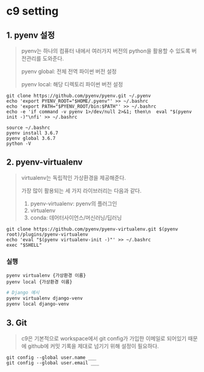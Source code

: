 # c9 setting

## 1. pyenv 설정

> pyenv는 하나의 컴퓨터 내에서 여러가지 버전의 python을 활용할 수 있도록 버전관리를 도와준다.
>
> pyenv global: 전체 전역 파이썬 버전 설정
>
> pyenv local: 해당 디렉토리 파이썬 버전 설정

```
git clone https://github.com/pyenv/pyenv.git ~/.pyenv
echo 'export PYENV_ROOT="$HOME/.pyenv"' >> ~/.bashrc
echo 'export PATH="$PYENV_ROOT/bin:$PATH"' >> ~/.bashrc
echo -e 'if command -v pyenv 1>/dev/null 2>&1; then\n  eval "$(pyenv init -)"\nfi' >> ~/.bashrc

source ~/.bashrc
pyenv install 3.6.7
pyenv global 3.6.7
python -V
```

## 2. pyenv-virtualenv

> virtualenv는 독립적인 가상환경을 제공해준다.
>
> 가장 많이 활용되는 세 가지 라이브러리는 다음과 같다.
>
> 1. pyenv-virtualenv: pyenv의 플러그인
> 2. virtualenv
> 3. conda: 데어터사이언스/머신러닝/딥러닝

```
git clone https://github.com/pyenv/pyenv-virtualenv.git $(pyenv root)/plugins/pyenv-virtualenv
echo 'eval "$(pyenv virtualenv-init -)"' >> ~/.bashrc
exec "$SHELL"
```

### 실행

```
pyenv virtualenv {가상환경 이름}
pyenv local {가상환경 이름}
```

```bash
# Django 예시
pyenv virtualenv django-venv
pyenv local django-venv
```

## 3. Git

> c9은 기본적으로  workspace에서 git config가 가입한 이메일로 되어있기 때문에 github에 커밋 기록을 제대로 넘기기 위해 설정이 필요하다.

```
git config --global user.name ___
git config --global user.email ___
```

